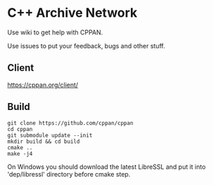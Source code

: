 # C++ Archive Network

Use wiki to get help with CPPAN.

Use issues to put your feedback, bugs and other stuff.

## Client

https://cppan.org/client/

## Build

    git clone https://github.com/cppan/cppan
    cd cppan
    git submodule update --init
    mkdir build && cd build
    cmake ..
    make -j4

On Windows you should download the latest LibreSSL and put it into 'dep/libressl' directory before cmake step.
